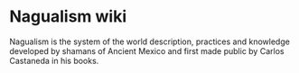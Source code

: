 # Nagualism wiki

Nagualism is the system of the world description, practices and knowledge developed by shamans of Ancient Mexico and first made public by Carlos Castaneda in his books.

